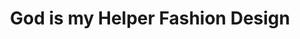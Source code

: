 ---
title: "God is my Helper Fashion Design"
url: /accra/god-is-my-helper-fashion-design/
shop: Schneiderei
---